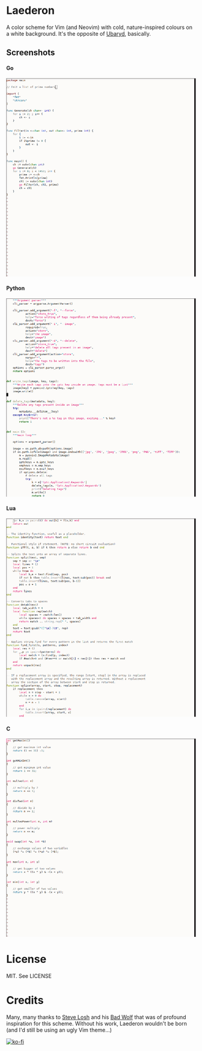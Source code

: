# Laederon

A color scheme for Vim (and Neovim) with cold, nature-inspired colours on a white background. It's the opposite of [Ubaryd](http://github.com/Donearm/Ubaryd), 
basically.

## Screenshots

#### Go

![go](https://raw.githubusercontent.com/Donearm/Laederon/screenshots/laederon-go.png)

#### Python

![python](https://raw.githubusercontent.com/Donearm/Laederon/screenshots/laederon-python.png)

#### Lua

![lua](https://raw.githubusercontent.com/Donearm/Laederon/screenshots/laederon-lua.png)

#### C

![c](https://raw.githubusercontent.com/Donearm/Laederon/screenshots/laederon-c.png)

# License

MIT. See LICENSE

# Credits

Many, many thanks to [Steve Losh](http://stevelosh.com) and his [Bad Wolf](https://github.com/sjl/badwolf/)
that was of profound inspiration for this scheme. Without his work, Laederon wouldn't be born (and I'd still be 
using an ugly Vim theme...)

[![ko-fi](https://www.ko-fi.com/img/donate_sm.png)](https://ko-fi.com/W7W7KA0Z)
